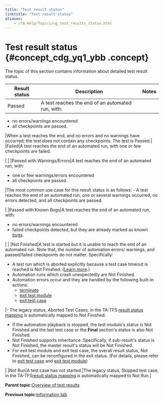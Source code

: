 ```yaml
--- 
title: "Test result status"
linktitle: "Test result status"
aliases: 
    - /TA_Help/Topics/ug_test_results_status.html
---
```

# Test result status {#concept_cdg_yq1_ybb .concept}

The topic of this section contains information about detailed test result status.

|Result status|Description|Notes|
|-------------|-----------|-----|
|Passed|A test reaches the end of an automated run, with:

-   no errors/warnings encountered
-   all checkpoints are passed.

|When a test reaches the end, and no errors and no warnings have occurred; the test does not contain any checkpoints. The test is Passed.|
|Failed|A test reaches the end of an automated run, with one or few checkpoints are failed.

| |
|Passed with Warnings/Errors|A test reaches the end of an automated run, with:

-   one or few warnings/errors encountered
-   all checkpoints are passed.

|The most common use case for this result status is as follows: -   A test reaches the end of an automated run, one or several warnings occurred, no errors detected, and all checkpoints are passed.

|
|Passed with Known Bugs|A test reaches the end of an automated run, with:

-   no errors/warnings encountered
-   failed checkpoints detected, but they are already marked as known [bugs](Bugs.html).

| |
|Not Finished|A test is started but it is unable to reach the end of an automated run. Note that, the number of automation errors/ warnings, and passed/failed checkpoints do not matter. Specifically:

-   A test run which is aborted explicitly because a test case timeout is reached is Not Finished. \([Learn more](../../TA_Automation/Topics/aut_stop_tests_after_timeout.html).\)
-   Automation runs which crash unexpectedly are Not Finished.
-   Automation errors occur and they are handled by the following built-in actions:
    -   [terminate](../../TA_Automation/Topics/bia_terminate.html)
    -   [exit test module](../../TA_Automation/Topics/bia_exit_test_module.html)
    -   [exit test case](../../TA_Automation/Topics/bia_exit_test_case.html)

|-   The legacy status, Aborted Test Cases, in the TA-TFS [result status mapping](ug_MTM_mapping_result_table.html) is automatically mapped to Not Finished.
-   If the automation playback is stopped, the test module's status is Not Finished and the last test case or the **Final** section's status is also Not Finished.
-   Not Finished supports inheritance. Specifically, if sub-result's status is Not Finished, the master result's status will be Not Finished.
-   For exit test module and exit test case, the overall result status, Not Finished, can be reconfigured in the exit status. \(For details, please refer to [exit test case](../../TA_Automation/Topics/bia_exit_test_case.html) and [exit test module](../../TA_Automation/Topics/bia_exit_test_module.html)\)

|
|Not Run|A test case has not started.|The legacy status, Skipped test case, in the TA-TFS[result status mapping](ug_MTM_mapping_result_table.html) is automatically mapped to Not Run.|

**Parent topic:**[Overview of test results](../../TA_Help/Topics/ug_test_results_introduction.html)

**Previous topic:**[Information tab](../../TA_Help/Topics/Test_result_information.html)

